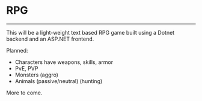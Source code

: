 # RPG
------
This will be a light-weight text based RPG game built using a Dotnet backend and an ASP.NET frontend. 

Planned:
  - Characters have weapons, skills, armor
  - PvE, PVP
  - Monsters (aggro)
  - Animals (passive/neutral) (hunting)
  
More to come.
